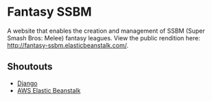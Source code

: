 # Fantasy SSBM
A website that enables the creation and management of SSBM (Super Smash Bros: Melee) fantasy leagues. View the public rendition here: http://fantasy-ssbm.elasticbeanstalk.com/.

## Shoutouts
- [Django](https://www.djangoproject.com/)
- [AWS Elastic Beanstalk](https://aws.amazon.com/elasticbeanstalk/)
